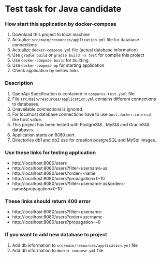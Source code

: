 # Test task for Java candidate

### How start this application by docker-compose
1. Download this project to local machine
2. Actualize `src/main/resources/application.yml` file for database connections 
3. Actualize `docker-compose.yml` file (actual database information)
4. Use `gradle build` or `gradle build -x test` for compile this project
5. Use `docker-compose build` for building.
6. Use `docker-compose up` for starting application
7. Check application by bellow links

### Description
1. OpenApi Specification is contained in `comparus-test.yaml` file.
2. File `src/main/resources/application.yml` contains different connections to databases.
3. Unavailable connections is ignored.
4. For localhost database connections have to use `host.docker.internal` like host value. 
5. This project has been tested with PostgreSQL, MySQl and OracleSQL databases.
6. Application starts on 8080 port.
7. Directories db1 and db2 use for creation postgreSQL and MySql images. 

### Use these links for testing application
 - http://localhost:8080/users
 - http://localhost:8080/users?filter=username-us
 - http://localhost:8080/users?order=-name
 - http://localhost:8080/users?propagation=0-10
 - http://localhost:8080/users?filter=username-us&order=-name&propagation=0-10
### These links should return 400 error
 - http://localhost:8080/users?filter=username-
 - http://localhost:8080/users?order=username-
 - http://localhost:8080/users?propagation=-0

### If you want to add new database to project
1. Add db information to `src/main/resources/application.yml` file
2. Add db information to `docker-compose.yml` file
